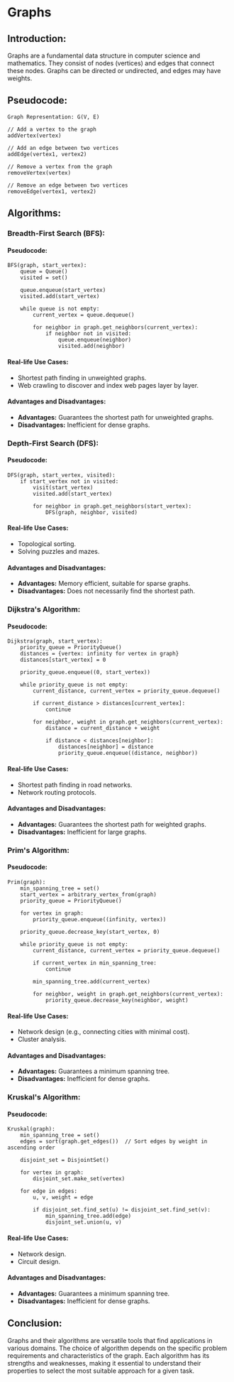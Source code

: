 # Graphs

## Introduction:
Graphs are a fundamental data structure in computer science and mathematics. They consist of nodes (vertices) and edges that connect these nodes. Graphs can be directed or undirected, and edges may have weights.

## Pseudocode:
```plaintext
Graph Representation: G(V, E)

// Add a vertex to the graph
addVertex(vertex)

// Add an edge between two vertices
addEdge(vertex1, vertex2)

// Remove a vertex from the graph
removeVertex(vertex)

// Remove an edge between two vertices
removeEdge(vertex1, vertex2)
```

## Algorithms:

### Breadth-First Search (BFS):

#### Pseudocode:
```plaintext
BFS(graph, start_vertex):
    queue = Queue()
    visited = set()

    queue.enqueue(start_vertex)
    visited.add(start_vertex)

    while queue is not empty:
        current_vertex = queue.dequeue()

        for neighbor in graph.get_neighbors(current_vertex):
            if neighbor not in visited:
                queue.enqueue(neighbor)
                visited.add(neighbor)
```

#### Real-life Use Cases:
- Shortest path finding in unweighted graphs.
- Web crawling to discover and index web pages layer by layer.

#### Advantages and Disadvantages:
- **Advantages:** Guarantees the shortest path for unweighted graphs.
- **Disadvantages:** Inefficient for dense graphs.

### Depth-First Search (DFS):

#### Pseudocode:
```plaintext
DFS(graph, start_vertex, visited):
    if start_vertex not in visited:
        visit(start_vertex)
        visited.add(start_vertex)

        for neighbor in graph.get_neighbors(start_vertex):
            DFS(graph, neighbor, visited)
```

#### Real-life Use Cases:
- Topological sorting.
- Solving puzzles and mazes.

#### Advantages and Disadvantages:
- **Advantages:** Memory efficient, suitable for sparse graphs.
- **Disadvantages:** Does not necessarily find the shortest path.

### Dijkstra's Algorithm:

#### Pseudocode:
```plaintext
Dijkstra(graph, start_vertex):
    priority_queue = PriorityQueue()
    distances = {vertex: infinity for vertex in graph}
    distances[start_vertex] = 0

    priority_queue.enqueue((0, start_vertex))

    while priority_queue is not empty:
        current_distance, current_vertex = priority_queue.dequeue()

        if current_distance > distances[current_vertex]:
            continue

        for neighbor, weight in graph.get_neighbors(current_vertex):
            distance = current_distance + weight

            if distance < distances[neighbor]:
                distances[neighbor] = distance
                priority_queue.enqueue((distance, neighbor))
```

#### Real-life Use Cases:
- Shortest path finding in road networks.
- Network routing protocols.

#### Advantages and Disadvantages:
- **Advantages:** Guarantees the shortest path for weighted graphs.
- **Disadvantages:** Inefficient for large graphs.

### Prim's Algorithm:

#### Pseudocode:
```plaintext
Prim(graph):
    min_spanning_tree = set()
    start_vertex = arbitrary_vertex_from(graph)
    priority_queue = PriorityQueue()

    for vertex in graph:
        priority_queue.enqueue((infinity, vertex))

    priority_queue.decrease_key(start_vertex, 0)

    while priority_queue is not empty:
        current_distance, current_vertex = priority_queue.dequeue()

        if current_vertex in min_spanning_tree:
            continue

        min_spanning_tree.add(current_vertex)

        for neighbor, weight in graph.get_neighbors(current_vertex):
            priority_queue.decrease_key(neighbor, weight)
```

#### Real-life Use Cases:
- Network design (e.g., connecting cities with minimal cost).
- Cluster analysis.

#### Advantages and Disadvantages:
- **Advantages:** Guarantees a minimum spanning tree.
- **Disadvantages:** Inefficient for dense graphs.

### Kruskal's Algorithm:

#### Pseudocode:
```plaintext
Kruskal(graph):
    min_spanning_tree = set()
    edges = sort(graph.get_edges())  // Sort edges by weight in ascending order

    disjoint_set = DisjointSet()

    for vertex in graph:
        disjoint_set.make_set(vertex)

    for edge in edges:
        u, v, weight = edge

        if disjoint_set.find_set(u) != disjoint_set.find_set(v):
            min_spanning_tree.add(edge)
            disjoint_set.union(u, v)
```

#### Real-life Use Cases:
- Network design.
- Circuit design.

#### Advantages and Disadvantages:
- **Advantages:** Guarantees a minimum spanning tree.
- **Disadvantages:** Inefficient for dense graphs.

## Conclusion:
Graphs and their algorithms are versatile tools that find applications in various domains. The choice of algorithm depends on the specific problem requirements and characteristics of the graph. Each algorithm has its strengths and weaknesses, making it essential to understand their properties to select the most suitable approach for a given task.
